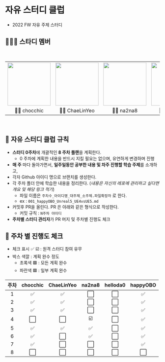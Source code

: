 # 자유 스터디 클럽

- 2022 FW 자유 주제 스터디

## 👨‍👨‍👦 스타디 멤버

<br/>
<table>
  <tr>
    <td height="140px" align="center"> <a href="https://github.com/chocchic"><img src="https://avatars.githubusercontent.com/u/60125582?s=460&v=4" width="140px" /><br/></a></td>
    <td height="140px" align="center"> <a href="https://github.com/ChaeLinYeo"><img src="https://avatars.githubusercontent.com/u/29560815?s=460&v=4" width="140px" /><br/></a></td>
    <td height="140px" align="center"> <a href="https://github.com/na2na8"><img src="https://avatars.githubusercontent.com/u/32005272?s=460&v=4" width="140px" /><br/></a></td>
    <td height="140px" align="center"> <a href="https://github.com/helloda0"><img src="https://avatars.githubusercontent.com/u/31719868?s=460&v=4" width="140px" /><br/></a></td>
    <td height="140px" align="center"> <a href="https://github.com/happyOBO"><img src="https://avatars.githubusercontent.com/u/44173619?s=460&v=4" width="140px" /><br/></a></td>
  </tr>
  <tr>
    <td align="center">👼🏻 chocchic</td>
    <td align="center">👼🏻 ChaeLinYeo</td>
    <td align="center">👼🏻 na2na8</td>
    <td align="center">👼🏻 helloda0</td>
    <td align="center">👼🏻 happyOBO</td>
  </tr>
</table>
<br/>

## 🚩 자유 스터디 클럽 규칙

- **스터디 0주차**에 개괄적인 **8 주차 플랜**을 계획한다.
  - 0 주차에 계획한 내용을 반드시 지킬 필요는 없으며, 유연하게 변경하며 진행 
- **매 주** 마다 돌아가면서, **일주일동안 공부한 내용 및 차주 진행할 학습 주제**를 소개하고,  
- 각자 Github 아이디 명으로 브랜치를 생성한다.
- 각 주차 폴더 안에 학습한 내용을 정리한다. (*내용은 자신의 레포에 관리하고 싶다면 개요 및 해당 링크 적기*)
  - 파일 이름은 `주차수_아이디명_대주제_소주제.파일확장자` 로 한다.
  - ex : `001_happyOBO_Unreal5_UE4vsUE5.md`
- 커밋후 PR을 올린다. PR 은 아래와 같은 형식으로 작성한다.
  - 커밋 규칙 : `N주차 아이디`
- **주차별 스터디 관리자**가 PR 머지 및 주차별 진행도 체크


## 📆 주차 별 진행도 체크

- 체크 표시 ✅ ☑️ : 원격 스터디 참여 유무
- 박스 색깔 : 계획 완수 정도
  - 초록색 🟩 : 모든 계획 완수
  - 파란색 🟦 : 일부 계획 완수

| 주차 | chocchic | ChaeLinYeo | na2na8 | helloda0 | happyOBO |
| :-: | :-: | :-: | :-: | :-: | :-: |
| 1 | ✅ | ✅ | ⬜ | ⬜ | ✅ |
| 2 | ✅ | ✅ | ⬜ | ⬜ | ✅ |
| 3 | ✅ | ✅ | ⬜ | ⬜ | ✅ |
| 4 | ⬜ | ⬜ | ☑️ | ⬜ | ✅ |
| 5 | ✅ | ✅ | ✅ | ⬜ | ✅ |
| 6 | ✅ | ⬜ | ✅ | ⬜ | ✅ |
| 7 | ✅ | ⬜ | ⬜ | ⬜ | ✅ |
| 8 | ⬜ | ⬜ | ⬜ | ⬜ | ⬜ |

